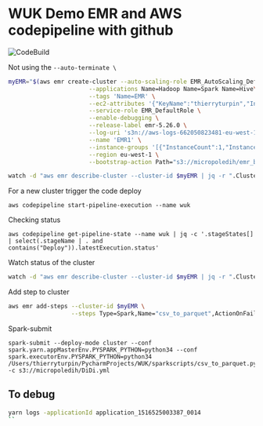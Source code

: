 # WUK Demo EMR and AWS codepipeline with github

![CodeBuild](https://codebuild.eu-west-1.amazonaws.com/badges?uuid=eyJlbmNyeXB0ZWREYXRhIjoiSVNrcWorUUpmeFZqbmxMZHRTYzJWSnhrNndDQkJsYURET3RjczJoeVU5SDZLVHF3dmtxdkZ1OGgyVENoRUVlNlM1elNjM3dPdTlrb2JtYW5oWExQZFRnPSIsIml2UGFyYW1ldGVyU3BlYyI6IlhKU1UxOGpyMW1ITm1oL2QiLCJtYXRlcmlhbFNldFNlcmlhbCI6MX0%3D&branch=master)

Not using the `--auto-terminate \`  

```bash
myEMR="$(aws emr create-cluster --auto-scaling-role EMR_AutoScaling_DefaultRole \
                       --applications Name=Hadoop Name=Spark Name=Hive\
                       --tags 'Name=EMR' \
                       --ec2-attributes '{"KeyName":"thierryturpin","InstanceProfile":"EMR_EC2_DefaultRole","ServiceAccessSecurityGroup":"sg-cb4309af","SubnetId":"subnet-c167d1a4","EmrManagedSlaveSecurityGroup":"sg-ca4309ae","EmrManagedMasterSecurityGroup":"sg-c94309ad"}' \
                       --service-role EMR_DefaultRole \
                       --enable-debugging \
                       --release-label emr-5.26.0 \
                       --log-uri 's3n://aws-logs-662050823481-eu-west-1/elasticmapreduce/' \
                       --name 'EMR1' \
                       --instance-groups '[{"InstanceCount":1,"InstanceGroupType":"MASTER","InstanceType":"c5.2xlarge","Name":"Master - 1"},{"InstanceCount":2,"InstanceGroupType":"CORE","InstanceType":"c5.2xlarge","Name":"Core - 2"}]' \
                       --region eu-west-1 \
                       --bootstrap-action Path="s3://micropoledih/emr_bootstrap_codepipeline.sh" | jq -r ".ClusterId" )"; echo $myEMR

watch -d "aws emr describe-cluster --cluster-id $myEMR | jq -r ".Cluster.Status.State""

```

For a new cluster trigger the code deploy

```
aws codepipeline start-pipeline-execution --name wuk
```

Checking status
```
aws codepipeline get-pipeline-state --name wuk | jq -c '.stageStates[] | select(.stageName | . and contains("Deploy")).latestExecution.status'
```

Watch status of the cluster
```bash
watch -d "aws emr describe-cluster --cluster-id $myEMR | jq -r ".Cluster.Status.State""
```

Add step to cluster

```bash
aws emr add-steps --cluster-id $myEMR \
                  --steps Type=Spark,Name="csv_to_parquet",ActionOnFailure=CONTINUE,Args=[--deploy-mode,cluster,--conf,spark.yarn.appMasterEnv.PYSPARK_PYTHON=python36,--conf,spark.executorEnv.PYSPARK_PYTHON=python36,/home/hadoop/sparkscripts/csv_to_parquet_ref.py,-cs3n://dih2018/extract_audiences.csv,-d/home/hadoop/sparkscripts/csv_to_parquet.yml]

```

Spark-submit
```
spark-submit --deploy-mode cluster --conf spark.yarn.appMasterEnv.PYSPARK_PYTHON=python34 --conf spark.executorEnv.PYSPARK_PYTHON=python34 /Users/thierryturpin/PycharmProjects/WUK/sparkscripts/csv_to_parquet.py -c s3://micropoledih/DiDi.yml

```

## To debug
```bash
yarn logs -applicationId application_1516525003387_0014
``
